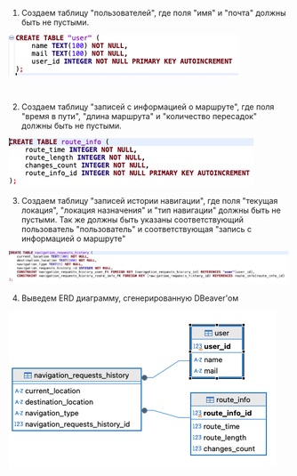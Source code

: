 1) Создаем таблицу "пользователей", где поля "имя" и "почта" должны быть не пустыми.<br>

![1](images/1_user.png)
	
<br>

2) Создаем таблицу "записей с информацией о маршруте", где поля "время в пути", "длина маршрута" и "количество пересадок" должны быть не пустыми.<br>

![2](images/2_route_info.png)
<br>

3) Создаем таблицу "записей истории навигации", где поля "текущая локация", "локация назначения" и "тип навигации" должны быть не пустыми. Так же должны быть указаны соответствующий пользователь "пользователь" и соответствующая "запись с информацией о маршруте"<br>

![3](images/3.png)
<br>

4) Выведем ERD диаграмму, сгенерированную DBeaver'ом<br>

![4](images/4.png)
<br>
